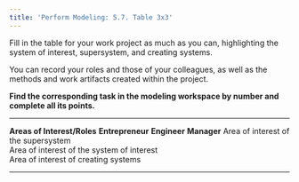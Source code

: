 ```yaml
---
title: 'Perform Modeling: 5.7. Table 3x3'
---
```


Fill in the table for your work project as much as you can,
highlighting the system of interest, supersystem, and creating systems.

You can record your roles and those of your colleagues, as well as the methods and work artifacts created within the project.

**Find the corresponding task in the modeling workspace by number and complete all its points.**

  ---------------------------------- --------------------- -- ------------- -- --------------
  **Areas of Interest/Roles**       **Entrepreneur**      **Engineer**      **Manager**
  Area of interest of the supersystem                                               
  Area of interest of the system of interest                                           
  Area of interest of creating systems                                              
  ---------------------------------- --------------------- -- ------------- -- --------------